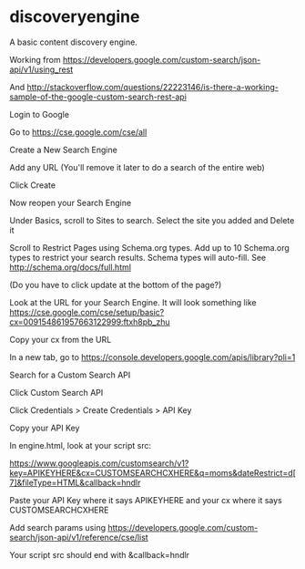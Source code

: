 # discoveryengine
A basic content discovery engine.

Working from https://developers.google.com/custom-search/json-api/v1/using_rest

And http://stackoverflow.com/questions/22223146/is-there-a-working-sample-of-the-google-custom-search-rest-api


Login to Google

Go to https://cse.google.com/cse/all

Create a New Search Engine

Add any URL (You'll remove it later to do a search of the entire web)

Click Create

Now reopen your Search Engine

Under Basics, scroll to Sites to search. Select the site you added and Delete it 

Scroll to Restrict Pages using Schema.org types. Add up to 10 Schema.org types to restrict your search results. Schema types will auto-fill. See http://schema.org/docs/full.html

(Do you have to click update at the bottom of the page?)



Look at the URL for your Search Engine. It will look something like https://cse.google.com/cse/setup/basic?cx=009154861957663122999:ftxh8pb_zhu

Copy your cx from the URL

In a new tab, go to https://console.developers.google.com/apis/library?pli=1

Search for a Custom Search API

Click Custom Search API

Click Credentials > Create Credentials > API Key

Copy your API Key


In engine.html, look at your script src:

https://www.googleapis.com/customsearch/v1?key=APIKEYHERE&cx=CUSTOMSEARCHCXHERE&q=moms&dateRestrict=d[7]&fileType=HTML&callback=hndlr

Paste your API Key where it says APIKEYHERE and your cx where it says CUSTOMSEARCHCXHERE

Add search params using https://developers.google.com/custom-search/json-api/v1/reference/cse/list

Your script src should end with &callback=hndlr

